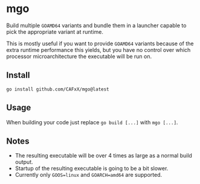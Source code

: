 # mgo

Build multiple `GOAMD64` variants and bundle them in a launcher capable to pick the
appropriate variant at runtime.

This is mostly useful if you want to provide `GOAMD64` variants because of the extra
runtime performance this yields, but you have no control over which processor 
microarchitecture the executable will be run on.

## Install

```
go install github.com/CAFxX/mgo@latest
```

## Usage

When building your code just replace `go build [...]` with `mgo [...]`.

## Notes

- The resulting executable will be over 4 times as large as a normal build output.
- Startup of the resulting executable is going to be a bit slower.
- Currently only `GOOS=linux` and `GOARCH=amd64` are supported. 
